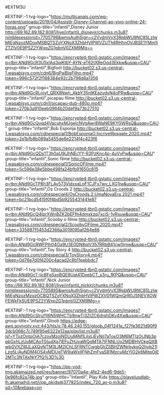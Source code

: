 #EXTM3U

#EXTINF:-1 tvg-logo="https://multicanais.com/wp-content/uploads/2019/04/Assistir-Disney-Channel-ao-vivo-online-24-horas.png" group-title="infantil",Disney Junior 
http://69.162.89.182:8081/live/infantil_disneyjr/chunks.m3u8?nimblesessionid=7705796&wmsAuthSign=c2VydmVyX3RpbWU9NC85LzIwMjEgNzozMDoxMSBQTSZoYXNoX3ZhbHVlPWVZUTh6RHhnOVJBSE1YMm1jZTZlV0E9PSZ2YWxpZG1pbnV0ZXM9Mg==

#EXTINF:-1 tvg-logo="https://encrypted-tbn0.gstatic.com/images?q=tbn:ANd9GcR3U5xlAq3qiKtbY-AYN-eT62tXReOod3Ekkw&usqp=CAU" group-title="infantil",Bigfoot
http://bucket02.s3.us-central-1.wasabisys.com/cdn6/BigPaiBigFilho.mp4?token=996c572f2f188384e92c2b796d8a1356

#EXTINF:-1 tvg-logo="https://encrypted-tbn0.gstatic.com/images?q=tbn:ANd9GcRLniyf_QRX8Nwh_AkbY35nIKEazvdvN4oPRw&usqp=CAU" group-title="infantil",picapau filme
http://bucket02.s3.us-central-1.wasabisys.com/cdn1/picapau-dub-480p.mp4?token=270b3a910eeb0964b20def9a73b27510

#EXTINF:-1 tvg-logo="https://encrypted-tbn0.gstatic.com/images?q=tbn:ANd9GcQvqd4VacuhxMJgelcNVgAwr8WaNE9KYGWRsQ&usqp=CAU" group-title="infantil",Bob Esponja
http://bucket02.s3.us-central-1.wasabisys.com/cdnespecial1/BobEsponjaO.IncrivelResgate.2020.mp4?token=2e1bfb8b089a5455de6e2214f4c423f6

#EXTINF:-1 tvg-logo="https://encrypted-tbn0.gstatic.com/images?q=tbn:ANd9GcQDs1T3h0aU9iJhNEcYY-R3PzKnc4p-4uVvPw&usqp=CAU" group-title="infantil",Sonic filme
http://bucket02.s3.us-central-1.wasabisys.com/cdnespecial1/SonicOFilme.mp4?token=5c596e38e5bbe498fa24bfb91650c815

#EXTINF:-1 tvg-logo="https://encrypted-tbn0.gstatic.com/images?q=tbn:ANd9GcTP8h3FLAy573VidxxaLoF1CJFx7wv_LXG1iw&usqp=CAU" group-title="infantil",Os Croods 2
http://bucket02.s3.us-central-1.wasabisys.com/cdnespecial4/OsCroods.2.UmaNovaEra.2021.mp4?token=bc21bcd5415f0f4bd5b9255431441e87

#EXTINF:-1 tvg-logo="https://encrypted-tbn0.gstatic.com/images?q=tbn:ANd9GcQ4IprXWnBZK2bEFfh4dmxkzq7xciS-1vRsuw&usqp=CAU" group-title="infantil",Scooby o filme
http://bucket02.s3.us-central-1.wasabisys.com/cdnespecial2/ScoobyOFilme.2020.mp4?token=335887f5453d2366a3019095af264e86

#EXTINF:-1 tvg-logo="https://encrypted-tbn0.gstatic.com/images?q=tbn:ANd9GcRWFPIh04Oa9U3E0DN8qIV357RRbB41cw0jmw&usqp=CAU" group-title="infantil",Toy Story 4
http://bucket02.s3.us-central-1.wasabisys.com/cdnespecial3/ToyStory4.mp4?token=0d76e7d0f4200c4acad2c8b11eebbdc7

#EXTINF:-1 tvg-logo="https://encrypted-tbn0.gstatic.com/images?q=tbn:ANd9GcT-iicBFeSxoBQE8Uat41DxebCT_s3ru_fKPQ&usqp=CAU" group-title="infantil",Nick Junior 
http://69.162.89.182:8081/live/infantil_nickjr/chunks.m3u8?nimblesessionid=7705895&wmsAuthSign=c2VydmVyX3RpbWU9NC85LzIwMjEgNzozMzozOCBQTSZoYXNoX3ZhbHVlPWZXV01WQmQrR0JSNEVXOWFEWkFkSUE9PSZ2YWxpZG1pbnV0ZXM9Mg==

#EXTINF:-1 tvg-logo="https://encrypted-tbn0.gstatic.com/images?q=tbn:ANd9GcSlruf1I6N5WHCTb9nwTi3ZtZC6drqhDKv4Xw&usqp=CAU" group-title="infantil",Gloob
https://edge-aws.aovivotv.xyz:443/hls/s:78.46.240.155/gloob_04f1241e_f27fe3621d90f93dcb066c7c749f85e6322e12aa/playlist.m3u8?jsf=YTozOntpOjA7czoxMzoiNDUuMjM1LjIxLjEyNiI7aToxO3M6MTIzOiJNb3ppbGxhLzUuMCAoTGludXg7IEFuZHJvaWQgMTA7IFNNLUo2MDBHVCkgQXBwbGVXZWJLaXQvNTM3LjM2IChLSFRNTCwgbGlrZSBHZWNrbykgQ2hyb21lLzg5LjAuNDM4OS4xMDUgTW9iaWxlIFNhZmFyaS81MzcuMzYiO2k6MjtpOjE2MTc3NTAxNjY7fQ%3D%3D

#EXTINF:-1 tvg-logo="https://pp-vod-img.akamaized.net/res/banner/97070a4e-4fe2-4ed6-9de5-0e96fc82a74b.jpg" group-title="Infantil", Play Kids https://playplusdlab-lh.akamaihd.net/i/pp_pkids@377825/index_720_av-p.m3u8?sd=10&rebase=on
